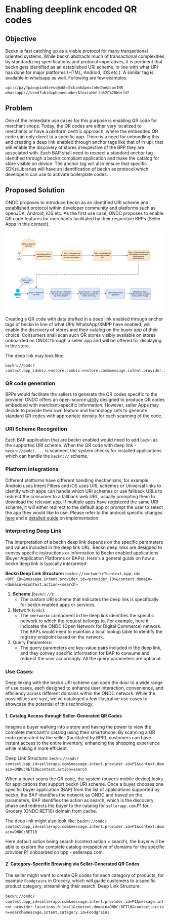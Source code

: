 # Enabling deeplink encoded QR codes

## Objective
Beckn is fast catching up as a viable protocol for many transactional oriented systems. While beckn abstracts much of transactional complexities by standardizing specifications and protocol imperatives, it is pertinent that beckn gets identified as an established URI scheme, in line with what UPI has done for major platforms (HTML, Android, iOS etc.). A similar tag is available in whatsapp as well. Following are few examples:
```
upi://pay?pa=upiaddress@okhdfcbank&pn=JohnDoe&cu=INR
whatsapp://send?abid=phonenumber&text=Hello%2C%20World!
```

## Problem
One of the immediate use cases for this purpose is enabling QR code for merchant shops. Today, the QR codes are either very localized to merchants or have a platform centric approach, where the embedded QR code can only direct to a specific app. There is a need for unbundling this and creating a deep link enabled through anchor tags like that of in upi, that will enable the discovery of stores irrespective of the BPP they are associated with. Each BAP shall need to respect a standard anchor tag identified through a beckn compliant application and make the catalog for store visible on device. The anchor tag will also ensure that specific SDKs/Libraries will have an identification of beckn as protocol which developers can use to activate boilerplate codes.

## Proposed Solution
ONDC proposes to introduce beckn as an identified URI scheme and established protocol within developer community and platforms such as openJDK, Android, iOS etc.  As the first use case, ONDC proposes to enable QR code features for merchants facilitated by their respective BPPs (Seller Apps in this context).

![Image 1](./userjourney.png)

Creating a QR code with data drafted in a deep link enabled through anchor tags of beckn in line of what UPI/ WhatsApp/XMPP have enabled, will enable the discovery of stores and their catalog on the buyer app of their choice. Consumers shall scan such QR stores visibly available on stores onboarded on ONDC through a seller app and will be offered for displaying in the store. 
 
The deep link may look like: 
```
beckn://ondc?context.bpp_id=biz.enstore.combiz.enstore.com&message.intent.provider.id=p1234&context.domain=ONDC:RET10&context.action=search
```

### QR code generation 
BPPs would facilitate the sellers to generate the QR codes specific to the provider. ONDC offers an open-source [utility](https://github.com/ONDC-Official/reference-implementations/tree/main/utilities/deep-links) designed to produce QR codes embedded with merchant-specific information. However, seller Apps may decide to provide their own feature and technology sets to generate standard QR codes with appropriate density for each scanning of the code.

### URI Scheme Recognition
Each BAP application that are beckn enabled would need to add `beckn` as the supported URI scheme. When the QR code with deep link - `beckn://ondc?....` is scanned, the system checks for installed applications which can handle the `beckn://` scheme.

### Platform Integrations
Different platforms have different handling mechanisms, for example, Android uses Intent Filters and iOS uses URL schemes or Universal links to identify which apps can handle which URI schemes or use fallback URLs to redirect the consumer to a fallback web URL, usually prompting them to download the relevant app. If multiple apps have registered the same URI scheme, it will either redirect to the default app or prompt the user to select the app they would like to use. Please refer to the android specific changes [here](https://github.com/ONDC-Official/reference-implementations/tree/main/utilities/deep-links/android) and a [detailed guide](https://docs.google.com/document/d/1pmwQvF9G37_KwcFViub7m_qYDUjbGLrwvgkv1XZEc08/edit) on implementation.


### Interpreting Deep Link
The interpretation of a beckn deep link depends on the specific parameters and values included in the deep link URL. Beckn deep links are designed to convey specific instructions or information to Beckn enabled applications (Buyer Application Platforms or BAPs). Here's a general guide on how a beckn deep link is typically interpreted:

**Beckn Deep Link Structure:**
`beckn://<network>?context.bpp_id=<BPP_ID>&message.intent.provider.id=<provider_ID>&context.domain=<domain>&context.action=<search>`

1. **Scheme** (`beckn://`):
    - The custom URI scheme that indicates the deep link is specifically for beckn enabled apps or services.
2. Network (`ondc`):
    - The `<network>` component in the deep link identifies the specific network to which the request belongs to. For example, here it indicates the ONDC (Open Network for Digital Commerce) network. The BAPs would need to maintain a local lookup table to identify the registry endpoint based on the network.
3. Query Parameters:
    - The query parameters are key-value pairs included in the deep link, and they convey specific information for BAP to consume and redirect the user accordingly. All the query parameters are optional.



### Use Cases:
Deep linking with the beckn URI scheme can open the door to a wide range of use cases, each designed to enhance user interaction, convenience, and efficiency across different domains within the ONDC network. While the possibilities are vast, we've cataloged a few illustrative use cases to showcase the potential of this technology.

#### 1. Catalog Access through Seller-Generated QR Codes
Imagine a buyer walking into a store and having the power to view the complete merchant's catalog using their smartphone. By scanning a QR code generated by the seller (facilitated by BPP), customers can have instant access to the entire inventory, enhancing the shopping experience while making it more efficient.

Deep Link Structure:
`beckn://ondc?context.bpp_id=sellerapp.com&message.intent.provider.id=P1&context.domain=ONDC:RET10&context.action=search`

When a buyer scans the QR code, the system (buyer’s mobile device) looks for applications that support beckn URI scheme. Once a buyer chooses one specific buyer application (BAP) from the list of applications supported by beckn, the BAP identifies the network as ONDC and based on the parameters, BAP identifies the action as search, which is the discovery phase and redirects the buyer to the catalog for `sellerapp.com`.P1 for Grocery (ONDC:RET10) domain from cache. 

The deep link might also look like:
`beckn://ondc?context.bpp_id=sellerapp.com&message.intent.provider.id=P1&context.domain=ONDC:RET10`

Here default action being search (context.action = search), the buyer will be able to explore the complete catalog irrespective of domains for the specific provider P1 onboarded on bpp - sellerapp.com.

#### 2. Category-Specific Browsing via Seller-Generated QR Codes
The seller might want to create QR codes for each category of products, for example `Foodgrains` in Grocery, which will guide customers to a specific product category, streamlining their search.
Deep Link Structure:

`beckn://ondc?context.bpp_id=sellerapp.com&message.intent.provider.id=P1&message.intent.provider.locations.0.id=L1&context.domain=ONDC:RET10&context.action=search&message.intent.category.id=Foodgrains`
